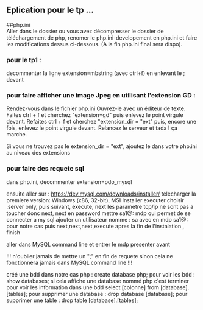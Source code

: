 ## Eplication pour le tp ...

##php.ini
<br>
Aller dans le dossier ou vous avez décompresser le dossier de téléchargement de php, renomer le php.ini-developement en php.ini
et faire les modifications dessus ci-dessous. (A la fin php.ini final sera dispo).

### pour le tp1 : 
decommenter la ligne extension=mbstring (avec ctrl+f) en enlevant le ; devant

### pour faire afficher une image Jpeg en utilisant l'extension GD :
Rendez-vous dans le fichier php.ini
Ouvrez-le avec un éditeur de texte.
Faites ctrl + f et cherchez "extension=gd" puis enlevez le point virgule devant.
Refaites ctrl + f et cherchez "extension_dir = "ext" puis, encore une fois, enlevez le point virgule devant.
Relancez le serveur et tada ! ça marche.

Si vous ne trouvez pas le extension_dir = "ext", ajoutez le dans votre php.ini au niveau des extensions


### pour faire des requete sql
dans php.ini, decommenter extension=pdo_mysql

ensuite aller sur : https://dev.mysql.com/downloads/installer/ 
telecharger la premiere version: Windows (x86, 32-bit), MSI Installer
executer
choisir :server only, puis suivant, execute, next
les parametre tcp/ip ne sont pas a toucher donc next, next
en password mettre sa1@: mdp qui permet de se connecter a my sql
ajouter un utilisateur nomme : sa avec en mdp sa1@: pour notre cas
puis next,next,next,execute
apres la fin de l'instalation , finish

aller dans MySQL command line et entrer le mdp presenter avant

!!! n'oublier jamais de mettre un ";" en fin de requete sinon cela ne fonctionnera jamais dans MySQL command line !!!

créé une bdd dans notre cas php : create database php;
pour voir les bdd : show databases; si cela affiche une database nommé php c'est terminer 
pour voir les information dans une bdd  select [colonne] from [database].[tables];
pour supprimer une database : drop database [database];
pour supprimer une table : drop table [database].[tables];



### 
